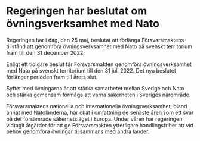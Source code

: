 # Regeringen har beslutat om övningsverksamhet med Nato

Regeringen har i dag, den 25 maj, beslutat att förlänga Försvarsmaktens tillstånd att genomföra övningsverksamhet med Nato på svenskt territorium fram till den 31 december 2022.

Enligt ett tidigare beslut får Försvarsmakten genomföra övningsverksamhet med Nato på svenskt territorium till den 31 juli 2022. Det nya beslutet förlänger perioden fram till årets slut.

Syftet med övningarna är att stärka samarbetet mellan Sverige och Nato och stärka gemensam förmåga att värna säkerheten i Sveriges närområde.

Försvarsmaktens nationella och internationella övningsverksamhet, bland annat med Natoländerna, har ökat i omfattning de senaste åren som ett svar på det försämrade säkerhetsläget i Europa. Under våren har regeringen vidtagit åtgärder för att ge Försvarsmakten ytterligare handlingsfrihet att vid behov genomföra övningar tillsammans med andra länder.
